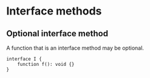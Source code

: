 # Interface methods

## Optional interface method

A function that is an interface method may be optional.

```
interface I {
    function f(): void {}
}
```